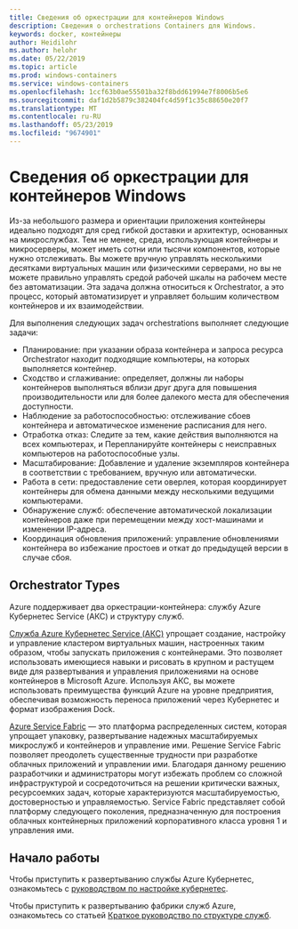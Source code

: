 ```yaml
---
title: Сведения об оркестрации для контейнеров Windows
description: Сведения о orchestrations Containers для Windows.
keywords: docker, контейнеры
author: Heidilohr
ms.author: helohr
ms.date: 05/22/2019
ms.topic: article
ms.prod: windows-containers
ms.service: windows-containers
ms.openlocfilehash: 1ccf63b0ae55501ba32f8bdd61994e7f8006b5e6
ms.sourcegitcommit: daf1d2b5879c382404fc4d59f1c35c88650e20f7
ms.translationtype: MT
ms.contentlocale: ru-RU
ms.lasthandoff: 05/23/2019
ms.locfileid: "9674901"
---
```

# <a name="about-windows-container-orchestrators"></a>Сведения об оркестрации для контейнеров Windows

Из-за небольшого размера и ориентации приложения контейнеры идеально подходят для сред гибкой доставки и архитектур, основанных на микрослужбах. Тем не менее, среда, использующая контейнеры и микросерверы, может иметь сотни или тысячи компонентов, которые нужно отслеживать. Вы можете вручную управлять несколькими десятками виртуальных машин или физическими серверами, но вы не можете правильно управлять средой рабочей шкалы на рабочем месте без автоматизации. Эта задача должна относиться к Orchestrator, а это процесс, который автоматизирует и управляет большим количеством контейнеров и их взаимодействии.

Для выполнения следующих задач orchestrations выполняет следующие задачи:

- Планирование: при указании образа контейнера и запроса ресурса Orchestrator находит подходящие компьютеры, на которых выполняется контейнер.
- Сходство и сглаживание: определяет, должны ли наборы контейнеров выполняться вблизи друг друга для повышения производительности или для более далекого места для обеспечения доступности.
- Наблюдение за работоспособностью: отслеживание сбоев контейнера и автоматическое изменение расписания для него.
- Отработка отказ: Следите за тем, какие действия выполняются на всех компьютерах, и Перепланируйте контейнеры с неисправных компьютеров на работоспособные узлы.
- Масштабирование: Добавление и удаление экземпляров контейнера в соответствии с требованием, вручную или автоматически.
- Работа в сети: предоставление сети оверлея, которая координирует контейнеры для обмена данными между несколькими ведущими компьютерами.
- Обнаружение служб: обеспечение автоматической локализации контейнеров даже при перемещении между хост-машинами и изменении IP-адреса.
- Координация обновления приложений: управление обновлениями контейнера во избежание простоев и откат до предыдущей версии в случае сбоя.

## <a name="orchestrator-types"></a>Orchestrator Types

Azure поддерживает два оркестрации-контейнера: службу Azure Кубернетес Service (АКС) и структуру служб.

[Служба Azure Кубернетес Service (АКС)](/azure/aks/) упрощает создание, настройку и управление кластером виртуальных машин, настроенных таким образом, чтобы запускать приложения с контейнерами. Это позволяет использовать имеющиеся навыки и рисовать в крупном и растущем виде для развертывания и управления приложениями на основе контейнеров в Microsoft Azure. Используя АКС, вы можете использовать преимущества функций Azure на уровне предприятия, обеспечивая возможность переноса приложений через Кубернетес и формат изображения Dock.

[Azure Service Fabric](/azure/service-fabric/) — это платформа распределенных систем, которая упрощает упаковку, развертывание надежных масштабируемых микрослужб и контейнеров и управление ими. Решение Service Fabric позволяет преодолеть существенные трудности при разработке облачных приложений и управлении ими. Благодаря данному решению разработчики и администраторы могут избежать проблем со сложной инфраструктурой и сосредоточиться на решении критически важных, ресурсоемких задач, которые характеризуются масштабируемостью, достоверностью и управляемостью. Service Fabric представляет собой платформу следующего поколения, предназначенную для построения облачных контейнерных приложений корпоративного класса уровня 1 и управления ими.

## <a name="getting-started"></a>Начало работы

Чтобы приступить к развертыванию службы Azure Кубернетес, ознакомьтесь с [руководством по настройке кубернетес](../kubernetes/getting-started-kubernetes-windows.md).

Чтобы приступить к развертыванию фабрики служб Azure, ознакомьтесь со статьей [Краткое руководство по структуре служб](/azure/service-fabric/service-fabric-quickstart-containers.md).